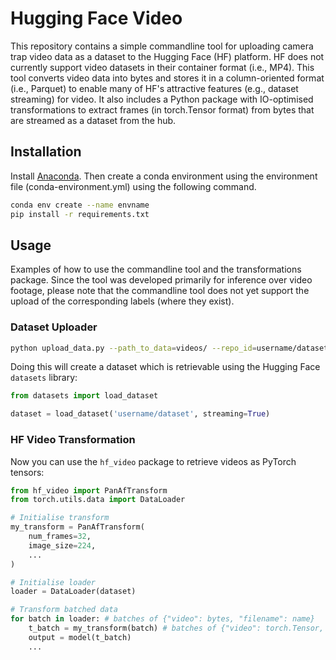 # Hugging Face Video

This repository contains a simple commandline tool for uploading camera trap video data as a dataset to the Hugging Face (HF) platform. HF does not currently support video datasets in their container format (i.e., MP4). This tool converts video data into bytes and stores it in a column-oriented format (i.e., Parquet) to enable many of HF's attractive features (e.g., dataset streaming) for video. It also includes a Python package with IO-optimised transformations to extract frames (in torch.Tensor format) from bytes that are streamed as a dataset from the hub.

## Installation

Install [Anaconda](https://docs.conda.io/en/latest/miniconda.html). Then create a conda environment using the environment file (conda-environment.yml) using the following command.

```bash
conda env create --name envname
pip install -r requirements.txt
```

## Usage

Examples of how to use the commandline tool and the transformations package. Since the tool was developed primarily for inference over video footage, please note that the commandline tool does not yet support the upload of the corresponding labels (where they exist).

### Dataset Uploader

```bash
python upload_data.py --path_to_data=videos/ --repo_id=username/dataset
```

Doing this will create a dataset which is retrievable using the Hugging Face `datasets` library:

```python
from datasets import load_dataset

dataset = load_dataset('username/dataset', streaming=True)
```

### HF Video Transformation

Now you can use the `hf_video` package to retrieve videos as PyTorch tensors:

```python
from hf_video import PanAfTransform
from torch.utils.data import DataLoader

# Initialise transform
my_transform = PanAfTransform(
    num_frames=32,
    image_size=224,
    ...
)

# Initialise loader
loader = DataLoader(dataset)

# Transform batched data
for batch in loader: # batches of {"video": bytes, "filename": name}
    t_batch = my_transform(batch) # batches of {"video": torch.Tensor, "filename": name}
    output = model(t_batch)
    ... 
```